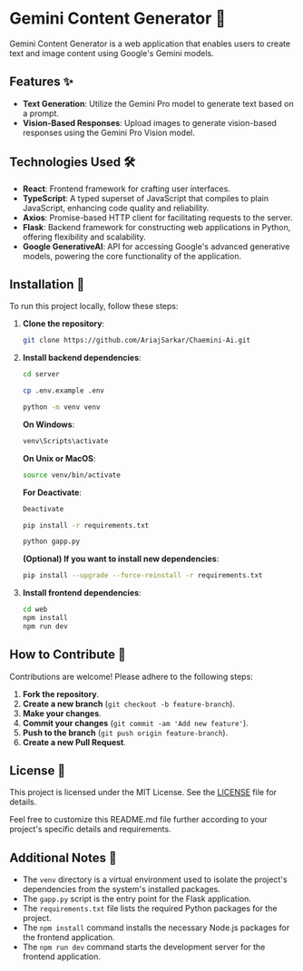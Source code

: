 # Gemini Content Generator 🌟

Gemini Content Generator is a web application that enables users to create text and image content using Google's Gemini models.

## Features ✨

- **Text Generation**: Utilize the Gemini Pro model to generate text based on a prompt.
- **Vision-Based Responses**: Upload images to generate vision-based responses using the Gemini Pro Vision model.

## Technologies Used 🛠️

- **React**: Frontend framework for crafting user interfaces.
- **TypeScript**: A typed superset of JavaScript that compiles to plain JavaScript, enhancing code quality and reliability.
- **Axios**: Promise-based HTTP client for facilitating requests to the server.
- **Flask**: Backend framework for constructing web applications in Python, offering flexibility and scalability.
- **Google GenerativeAI**: API for accessing Google's advanced generative models, powering the core functionality of the application.

## Installation 🚀

To run this project locally, follow these steps:

1. **Clone the repository**:

    ```bash
    git clone https://github.com/AriajSarkar/Chaemini-Ai.git
    ```

2. **Install backend dependencies**:

    ```bash
    cd server
    ```

    ```bash
    cp .env.example .env
    ```

    ```bash
    python -m venv venv
    ```

    **On Windows**:
    ```bash
    venv\Scripts\activate
    ```

    **On Unix or MacOS**:
    ```bash
    source venv/bin/activate
    ```

    **For Deactivate**:
    ```bash
    Deactivate
    ```

    ```bash
    pip install -r requirements.txt
    ```

    ```bash
    python gapp.py
    ```

    **(Optional) If you want to install new dependencies**:

    ```bash
    pip install --upgrade --force-reinstall -r requirements.txt
    ```

3. **Install frontend dependencies**:

    ```bash
    cd web
    npm install
    npm run dev
    ```

## How to Contribute 🤝

Contributions are welcome! Please adhere to the following steps:

1. **Fork the repository**.
2. **Create a new branch**
(`git checkout -b feature-branch`).
5. **Make your changes**.
6. **Commit your changes** 
(`git commit -am 'Add new feature'`).
7. **Push to the branch** 
(`git push origin feature-branch`).
8. **Create a new Pull Request**.

## License 📝

This project is licensed under the MIT License. See the [LICENSE](LICENSE) file for details.

Feel free to customize this README.md file further according to your project's specific details and requirements.

## Additional Notes 📝

- The `venv` directory is a virtual environment used to isolate the project's dependencies from the system's installed packages.
- The `gapp.py` script is the entry point for the Flask application.
- The `requirements.txt` file lists the required Python packages for the project.
- The `npm install` command installs the necessary Node.js packages for the frontend application.
- The `npm run dev` command starts the development server for the frontend application.
